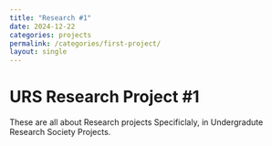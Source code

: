```yaml
---
title: "Research #1"
date: 2024-12-22
categories: projects
permalink: /categories/first-project/
layout: single
---
```


# URS Research Project #1
These are all about Research projects
Specificlaly, in Undergradute Research Society Projects.